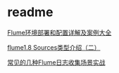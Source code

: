 # readme

[Flume环境部署和配置详解及案例大全](http://www.jb51.net/article/53542.htm)

[flume1.8 Sources类型介绍（二）](https://www.cnblogs.com/swordfall/p/8254271.html)

[常见的几种Flume日志收集场景实战](https://www.cnblogs.com/zhangs1986/p/6897388.html?utm_source=itdadao&utm_medium=referral)


<!--
create time: 2018-04-20 22:53:39
Author: Alfred

This file is created by Marboo<http://marboo.io> template file $MARBOO_HOME/.media/starts/default.md
本文件由 Marboo<http://marboo.io> 模板文件 $MARBOO_HOME/.media/starts/default.md 创建
-->


